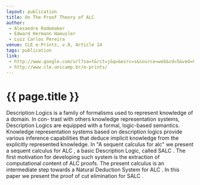 ```yaml
---
layout: publication
title: On The Proof Theory of ALC
author:
 - Alexandre Rademaker
 - Edward Hermann Haeusler
 - Luiz Carlos Pereira
venue: CLE e-Prints, v.8, Article 14
tags: publication
link:
 - http://www.google.com/url?sa=t&rct=j&q=&esrc=s&source=web&cd=5&ved=0CEAQFjAE&url=ftp%3A%2F%2Fwww.cle.unicamp.br%2Fpub%2Fe-prints%2Fcle30anos%2FRademaker-Haeusler-Pereira.pdf&ei=5dnXTo-eLuezsAK1vuTeDQ&usg=AFQjCNHiPd0iKmiPd24Lj9WDqzAhcuVXmA&sig2=KRjXIq7gwGpDXsvs2rPLzw
 - http://www.cle.unicamp.br/e-prints/
---
```


{{ page.title }}
================

Description Logics is a family of formalisms used to represent
knowledge of a domain. In con- trast with others knowledge
representation systems, Description Logics are equipped with a formal,
logic-based semantics. Knowledge representation systems based on
description logics provide various inference capabilities that deduce
implicit knowledge from the explicitly represented knowledge.  In "A
sequent calculus for alc" we present a sequent calculus for ALC , a
basic Description Logic, called SALC . The first motivation for
developing such system is the extraction of computational content of
ALC proofs. The present calculus is an intermediate step towards a
Natural Deduction System for ALC . In this paper we present the proof
of cut elimination for SALC .
